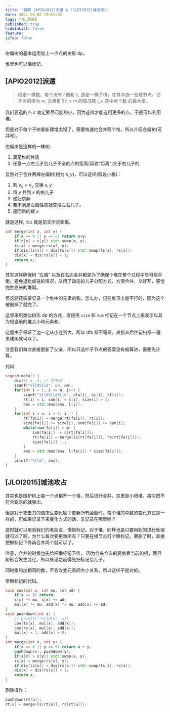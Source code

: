 ```yaml
---
title: '题解 [APIO2012]派遣 & [JLOI2015]城池攻占'
date: 2021-04-02 19:51:33
tags: [堆,题解]
published: true
hideInList: false
feature: 
isTop: false
---
```

左偏树的基本运用加上一点点的树形 dp。

堆里也可以懒标记。
<!-- more -->

## [APIO2012]派遣
> 给定一棵数，每个点有 $l$ 值和 $c$, 选定一棵子树，在其中选一些根节点，记子树的根为 $w$, 求满足 $\sum c \le m$ 的情况瞎 $l_u \times$ 选中点个数 的最大值。

我们要选的点 $c$ 肯定要尽可能的小，因为这样才能选用更多的点，于是可以利用堆。

但是对于每个子树重新建堆太慢了，需要快速地合并两个堆，所以介绍左偏树(可并堆)。

左偏树是这样的一棵树:

1. 满足堆的性质
2. 任意一点左儿子到儿子不全的点的距离(简称“距离”)大于右儿子的

显然对于合并两棵左偏树(根为 $x,y$)，可以这样(假设小根)：

1. 若 $v_x > v_y$ 交换 $x, y$
2. 将 $y$ 并到 $x$ 的右儿子
3. 递归求解
4. 若不满足左偏性质就交换左右儿子。
5. 返回新的根 $x$

就是这样, `dis` 就是前文所说距离。

```cpp
int merge(int x, int y) {
	if(x == 0 || y == 0) return x+y;
	if(c[x] < c[y]) std::swap(x, y);
	rs[x] = merge(rs[x], y);
	if(dis[ls[x]] < dis[rs[x]]) std::swap(ls[x], rs[x]);
	dis[x] = dis[rs[x]] + 1;
	return x;
}
```
其实这样确保树 ”左偏“ 以及在右边合并都是为了确保个堆在整个过程中尽可能平衡，避免退化成链的情况，又用了动态的儿子分配方式，方便合并，又好写，感觉完胜原来的堆啊。

但这题还需要记录一个堆中的元素的和，怎么办，记在堆顶上是不行的，因为这个被删掉了就完了。

这里采用类似树形 dp 的方式，直接用 `size` 和 `sum` 标记在一个节点上来表示以其为根当前的堆大小和元素和。

这题由于保证了边一定从小连到大，所以 dfs 都不需要，直接从后往前扫描一遍来建树就可以了。

注意我们每次直接更新了父亲，所以只选叶子节点的答案没有被算进，需要先计算。

代码

```cpp
signed main() {
	dis[0] = -1; // 空节点
	scanf("%lld%lld", &n, &m);
	for(int i = 1; i <= n; i++) {
		scanf("%lld%lld%lld", &fa[i], &c[i], &l[i]);
		rt[i] = i, sum[i] = c[i], size[i] = 1;
		ans = std::max(ans, l[i]);
	}
	for(int i = n; i > 1; i--) {
		rt[fa[i]] = merge(rt[fa[i]], rt[i]);
		size[fa[i]] += size[i], sum[fa[i]] += sum[i];
		while(sum[fa[i]] > m) {
			sum[fa[i]] -= c[rt[fa[i]]];
			rt[fa[i]] = merge(ls[rt[fa[i]]], rs[rt[fa[i]]]);
			size[fa[i]] --;
		}
		ans = std::max(ans, l[fa[i]] * size[fa[i]]);
	}
	printf("%lld", ans);
}
```

## [JLOI2015]城池攻占

其实也是维护树上每一个点都开一个堆，然后进行合并，这里是小根堆，每次把不符合要求的就弹出。

但是对于攻击力的值怎么变化呢？更新所有会超时。每个堆的中数的变化方式是一样的，可如果记录下来变化方式的话，又记录在哪里呢？

这时就可以用到我们的老朋友，懒惰标记。对于堆，同样也是只要用到的进行处理就可以了啊，为什么每次要更新所有？只要在根节点打个懒标记，要删了时，直接把懒标记下传再合并两个就可以了。

注意，合并的时候也先给把懒标记下传， 因为合来合去的要依靠当前的根，而且树形会发生变化，所以处理之前得先把标记给儿子。

同时乘和加相同的数，不会改变元素间大小关系，所以这样子是对的。

带懒标记的代码。

```cpp
void cov(int x, int mu, int ad) {
    if(x == 0) return;
    s[x] *= mu, s[x] += ad;
    mul[x] *= mu, add[x] *= mu, add[x] += ad;
}
void pushdown(int x) {
    // printf("*%lld\n", x);
    cov(ls[x], mul[x], add[x]);
    cov(rs[x], mul[x], add[x]);
    mul[x] = 1, add[x] = 0;
}
int merge(int x, int y) {
    if(x == 0 || y == 0) return x + y;
    pushdown(x); pushdown(y);
    if(s[x] > s[y]) std::swap(x, y);
    rs[x] = merge(rs[x], y);
    if(dis[ls[x]] < dis[rs[x]]) std::swap(ls[x], rs[x]);
    dis[x] = dis[rs[x]] + 1;
    return x;
}
```

删除操作：

```cpp
pushdown(rt[u]);
rt[u] = merge(ls[rt[u]], rs[rt[u]]);
```